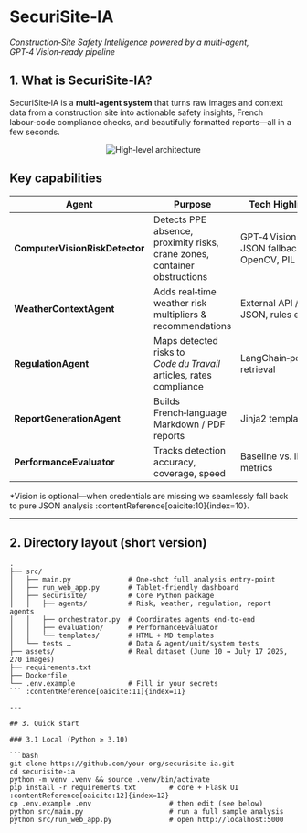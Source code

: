 # SecuriSite‑IA  
_Construction‑Site Safety Intelligence powered by a multi‑agent, GPT‑4 Vision‑ready pipeline_

## 1. What is SecuriSite‑IA?
SecuriSite‑IA is a **multi‑agent system** that turns raw images and context data from a construction site into actionable safety insights, French labour‑code compliance checks, and beautifully formatted reports—all in a few seconds.

<p align="center">
  <img alt="High‑level architecture" src="architecture.svg">
</p>

Key capabilities
----------------
| Agent | Purpose | Tech Highlights |
|-------|---------|-----------------|
| **ComputerVisionRiskDetector** | Detects PPE absence, proximity risks, crane zones, container obstructions | GPT‑4 Vision\* or JSON fallback, OpenCV, PIL |
| **WeatherContextAgent** | Adds real‑time weather risk multipliers & recommendations | External API / local JSON, rules engine |
| **RegulationAgent** | Maps detected risks to _Code du Travail_ articles, rates compliance | LangChain‑powered retrieval |
| **ReportGenerationAgent** | Builds French‑language Markdown / PDF reports | Jinja2 templates |
| **PerformanceEvaluator** | Tracks detection accuracy, coverage, speed | Baseline vs. live metrics |

\*Vision is optional—when credentials are missing we seamlessly fall back to pure JSON analysis :contentReference[oaicite:10]{index=10}.

---

## 2. Directory layout (short version)

```text
.
├── src/
│   ├── main.py              # One‑shot full analysis entry‑point
│   ├── run_web_app.py       # Tablet‑friendly dashboard
│   ├── securisite/          # Core Python package
│   │   ├── agents/          # Risk, weather, regulation, report agents
│   │   ├── orchestrator.py  # Coordinates agents end‑to‑end
│   │   ├── evaluation/      # PerformanceEvaluator
│   │   └── templates/       # HTML + MD templates
│   └── tests …              # Data & agent/unit/system tests
├── assets/                  # Real dataset (June 10 → July 17 2025, 270 images)
├── requirements.txt
├── Dockerfile
└── .env.example             # Fill in your secrets
``` :contentReference[oaicite:11]{index=11}

---

## 3. Quick start

### 3.1 Local (Python ≥ 3.10)

```bash
git clone https://github.com/your‑org/securisite‑ia.git
cd securisite‑ia
python -m venv .venv && source .venv/bin/activate
pip install -r requirements.txt        # core + Flask UI :contentReference[oaicite:12]{index=12}
cp .env.example .env                   # then edit (see below)
python src/main.py                     # run a full sample analysis
python src/run_web_app.py              # open http://localhost:5000
